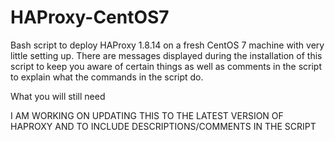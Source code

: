 # HAProxy-CentOS7
Bash script to deploy HAProxy 1.8.14 on a fresh CentOS 7 machine with very little setting up. There are messages displayed during the installation of this script to keep you aware of certain things as well as comments in the script to explain what the commands in the script do.

What you will still need

I AM WORKING ON UPDATING THIS TO THE LATEST VERSION OF HAPROXY AND TO INCLUDE DESCRIPTIONS/COMMENTS IN THE SCRIPT
